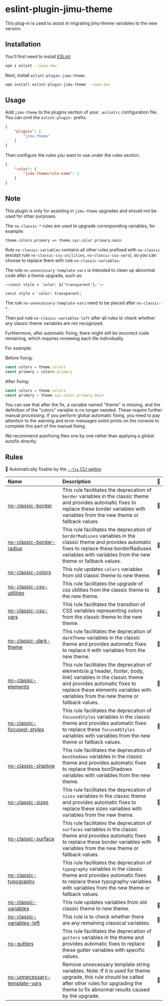 # eslint-plugin-jimu-theme

This plug-in is used to assist in migrating jimu-theme variables to the new version.

## Installation

You'll first need to install [ESLint](https://eslint.org/):

```sh
npm i eslint --save-dev
```

Next, install `eslint-plugin-jimu-theme`:

```sh
npm install eslint-plugin-jimu-theme --save-dev
```

## Usage

Add `jimu-theme` to the plugins section of your `.eslintrc` configuration file. You can omit the `eslint-plugin-` prefix:

```json
{
    "plugins": [
        "jimu-theme"
    ]
}
```


Then configure the rules you want to use under the rules section.

```json
{
    "rules": {
        "jimu-theme/rule-name": 2
    }
}
```

## Note

This plugin is only for assisting in `jimu-theme` upgrades and should not be used for other purposes.


The `no-classic-*` rules are used to upgrade corresponding variables, for example:

```
theme.colors.primary => theme.sys.color.primary.main
```

Rule `no-classic-variables` contains all other rules prefixed with `no-classic` (except rule `no-classic-css-utilities`,  `no-classic-css-vars`), so you can choose to replace them with rule `no-classic-variables`.

The rule `no-unnecessary-template-vars` is intended to clean up abnormal code after a theme upgrade, such as:

```
~~const style = `color: ${'transparent'};`~~

const style = `color: transparent;`
```

The rule `no-unnecessary-template-vars` need to be placed after `no-classic-*`.

Then put rule `no-classic-variables-left` after all rules to check whether any classic theme variables are not recognized.

Furthermore, after automatic fixing, there might still be incorrect code remaining, which requires reviewing each file individually.

For example:

Before fixing:
```js
const colors = theme.colors
const primary = colors.primary
```
After fixing:
```js
const colors = theme.colors
const primary = theme.sys.color.primary.main
```
You can see that after the fix, a variable named "theme" is missing, and the definition of the "colors" variable is no longer needed. These require further manual processing.
If you perform global automatic fixing, you need to pay attention to the warning and error messages eslint prints on the console to complete this part of the manual fixing.

We recommend autofixing files one by one rather than applying a global autofix directly.

## Rules

<!-- begin auto-generated rules list -->

🔧 Automatically fixable by the [`--fix` CLI option](https://eslint.org/docs/user-guide/command-line-interface#--fix).

| Name                                                                       | Description                                                                                                                                                                                                                             | 🔧 |
| :------------------------------------------------------------------------- | :-------------------------------------------------------------------------------------------------------------------------------------------------------------------------------------------------------------------------------------- | :- |
| [no-classic-border](docs/rules/no-classic-border.md)                       | This rule facilitates the deprecation of `border` variables in the classic theme and provides automatic fixes to replace these border variables with variables from the new theme or fallback values.                                   | 🔧 |
| [no-classic-border-radius](docs/rules/no-classic-border-radius.md)         | This rule facilitates the deprecation of `borderRadiuses` variables in the classic theme and provides automatic fixes to replace these borderRadiuses variables with variables from the new theme or fallback values.                   | 🔧 |
| [no-classic-colors](docs/rules/no-classic-colors.md)                       | This rule updates `colors` variables from old classic theme to new theme.                                                                                                                                                               | 🔧 |
| [no-classic-css-utilities](docs/rules/no-classic-css-utilities.md)         | This rule facilitates the upgrade of css utilities from the classic theme to the new theme.                                                                                                                                             | 🔧 |
| [no-classic-css-vars](docs/rules/no-classic-css-vars.md)                   | This rule facilitates the transition of CSS variables representing colors from the classic theme to the new theme.                                                                                                                      | 🔧 |
| [no-classic-dark-theme](docs/rules/no-classic-dark-theme.md)               | This rule facilitates the deprecation of `darkTheme` variables in the classic theme and provides automatic fixes to replace it with variables from the new theme.                                                                       | 🔧 |
| [no-classic-elements](docs/rules/no-classic-elements.md)                   | This rule facilitates the deprecation of elements(e.g header, footer, body, link) variables in the classic theme and provides automatic fixes to replace these elements variables with variables from the new theme or fallback values. | 🔧 |
| [no-classic-focused-styles](docs/rules/no-classic-focused-styles.md)       | This rule facilitates the deprecation of `focusedStyles` variables in the classic theme and provides automatic fixes to replace these `focusedStyles` variables with variables from the new theme or fallback values.                   | 🔧 |
| [no-classic-shadow](docs/rules/no-classic-shadow.md)                       | This rule facilitates the deprecation of `boxShadows` variables in the classic theme and provides automatic fixes to replace these boxShadows variables with variables from the new theme.                                              | 🔧 |
| [no-classic-sizes](docs/rules/no-classic-sizes.md)                         | This rule facilitates the deprecation of `sizes` variables in the classic theme and provides automatic fixes to replace these sizes variables with variables from the new theme.                                                        | 🔧 |
| [no-classic-surface](docs/rules/no-classic-surface.md)                     | This rule facilitates the deprecation of `surfaces` variables in the classic theme and provides automatic fixes to replace these border variables with variables from the new theme or fallback values.                                 | 🔧 |
| [no-classic-typography](docs/rules/no-classic-typography.md)               | This rule facilitates the deprecation of `typography` variables in the classic theme and provides automatic fixes to replace these typography variables with variables from the new theme or fallback values.                           | 🔧 |
| [no-classic-variables](docs/rules/no-classic-variables.md)                 | This rule updates variables from old classic theme to new theme.                                                                                                                                                                        | 🔧 |
| [no-classic-variables-left](docs/rules/no-classic-variables-left.md)       | This rule is to check whether there are any remaining classical variables.                                                                                                                                                              | 🔧 |
| [no-gutters](docs/rules/no-gutters.md)                                     | This rule facilitates the deprecation of `gutters` variables in the theme and provides automatic fixes to replace these gutter variables with specific values.                                                                          | 🔧 |
| [no-unnecessary-template-vars](docs/rules/no-unnecessary-template-vars.md) | Remove unnecessary template string variables. Note: If it is used for theme upgrade, this rule should be called after other rules for upgrading the theme to fix abnormal results caused by the upgrade.                                | 🔧 |

<!-- end auto-generated rules list -->


